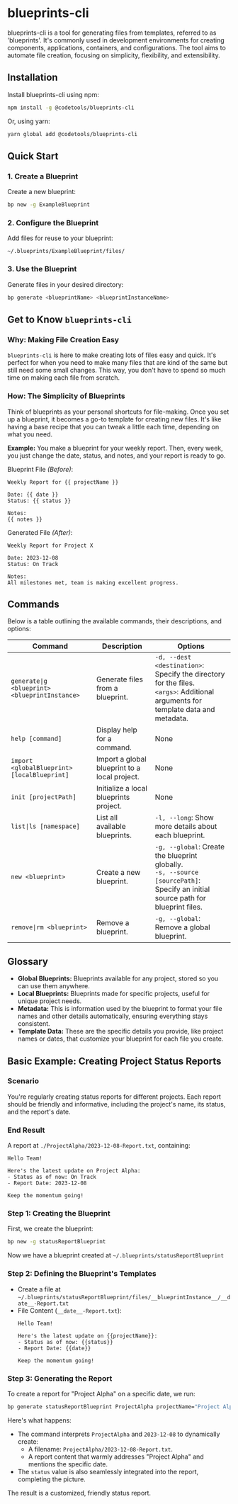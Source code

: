 # blueprints-cli

blueprints-cli is a tool for generating files from templates, referred to as 'blueprints'. It's commonly used in development environments for creating components, applications, containers, and configurations. The tool aims to automate file creation, focusing on simplicity, flexibility, and extensibility.

## Installation

Install blueprints-cli using npm:

```bash
npm install -g @codetools/blueprints-cli
```

Or, using yarn:

```bash
yarn global add @codetools/blueprints-cli
```

## Quick Start

### 1. Create a Blueprint

Create a new blueprint:

```bash
bp new -g ExampleBlueprint
```

### 2. Configure the Blueprint

Add files for reuse to your blueprint:

```
~/.blueprints/ExampleBlueprint/files/
```

### 3. Use the Blueprint

Generate files in your desired directory:

```bash
bp generate <blueprintName> <blueprintInstanceName>
```

## Get to Know `blueprints-cli`

### Why: Making File Creation Easy

`blueprints-cli` is here to make creating lots of files easy and quick. It's perfect for when you need to make many files that are kind of the same but still need some small changes. This way, you don't have to spend so much time on making each file from scratch.

### How: The Simplicity of Blueprints

Think of blueprints as your personal shortcuts for file-making. Once you set up a blueprint, it becomes a go-to template for creating new files. It's like having a base recipe that you can tweak a little each time, depending on what you need.

**Example:** You make a blueprint for your weekly report. Then, every week, you just change the date, status, and notes, and your report is ready to go.

Blueprint File *(Before)*:
```plaintext
Weekly Report for {{ projectName }}

Date: {{ date }}
Status: {{ status }}

Notes:
{{ notes }}
```

Generated File *(After)*:
```plaintext
Weekly Report for Project X

Date: 2023-12-08
Status: On Track

Notes:
All milestones met, team is making excellent progress.
```

## Commands

Below is a table outlining the available commands, their descriptions, and options:

| Command | Description | Options |
| ------- | ----------- | ------- |
| `generate\|g <blueprint> <blueprintInstance>` | Generate files from a blueprint. | `-d, --dest <destination>`: Specify the directory for the files.<br>`<args>`: Additional arguments for template data and metadata. |
| `help [command]` | Display help for a command. | None |
| `import <globalBlueprint> [localBlueprint]` | Import a global blueprint to a local project. | None |
| `init [projectPath]` | Initialize a local blueprints project. | None |
| `list\|ls [namespace]` | List all available blueprints. | `-l, --long`: Show more details about each blueprint. |
| `new <blueprint>` | Create a new blueprint. | `-g, --global`: Create the blueprint globally. <br> `-s, --source [sourcePath]`: Specify an initial source path for blueprint files. |
| `remove\|rm <blueprint>` | Remove a blueprint. | `-g, --global`: Remove a global blueprint. |

## Glossary

- **Global Blueprints:** Blueprints available for any project, stored so you can use them anywhere.
- **Local Blueprints:** Blueprints made for specific projects, useful for unique project needs.
- **Metadata:** This is information used by the blueprint to format your file names and other details automatically, ensuring everything stays consistent.
- **Template Data:** These are the specific details you provide, like project names or dates, that customize your blueprint for each file you create.

## Basic Example: Creating Project Status Reports

### Scenario

You're regularly creating status reports for different projects. Each report should be friendly and informative, including the project's name, its status, and the report's date.

### End Result

A report at `./ProjectAlpha/2023-12-08-Report.txt`, containing:

```plaintext
Hello Team!

Here's the latest update on Project Alpha:
- Status as of now: On Track
- Report Date: 2023-12-08

Keep the momentum going!
```

### Step 1: Creating the Blueprint

First, we create the blueprint:

```bash
bp new -g statusReportBlueprint
```

Now we have a blueprint created at `~/.blueprints/statusReportBlueprint`

### Step 2: Defining the Blueprint's Templates
- Create a file at `~/.blueprints/statusReportBlueprint/files/__blueprintInstance__/__date__-Report.txt`
- File Content (`__date__-Report.txt`):
  ```plaintext
  Hello Team!

  Here's the latest update on {{projectName}}:
  - Status as of now: {{status}}
  - Report Date: {{date}}

  Keep the momentum going!
  ```

### Step 3: Generating the Report

To create a report for "Project Alpha" on a specific date, we run:

```bash
bp generate statusReportBlueprint ProjectAlpha projectName="Project Alpha" status="On Track" date=2023-12-08
```

Here's what happens:

- The command interprets `ProjectAlpha` and `2023-12-08` to dynamically create:
  - A filename: `ProjectAlpha/2023-12-08-Report.txt`.
  - A report content that warmly addresses "Project Alpha" and mentions the specific date.
- The `status` value is also seamlessly integrated into the report, completing the picture.

The result is a customized, friendly status report.

